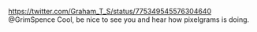 https://twitter.com/Graham_T_S/status/775349545576304640 @GrimSpence Cool, be nice to see you and hear how pixelgrams is doing.